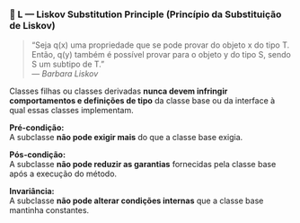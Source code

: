 ### 🔸 L — Liskov Substitution Principle (Princípio da Substituição de Liskov)

> “Seja q(x) uma propriedade que se pode provar do objeto x do tipo T.  
> Então, q(y) também é possível provar para o objeto y do tipo S, sendo S um subtipo de T.”  
> — *Barbara Liskov*

Classes filhas ou classes derivadas **nunca devem infringir comportamentos e definições de tipo** da classe base ou da interface à qual essas classes implementam.


**Pré-condição:**  
A subclasse **não pode exigir mais** do que a classe base exigia.

**Pós-condição:**  
A subclasse **não pode reduzir as garantias** fornecidas pela classe base após a execução do método.

**Invariância:**  
A subclasse **não pode alterar condições internas** que a classe base mantinha constantes.